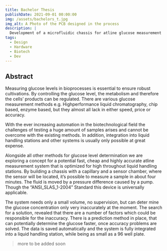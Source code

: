 ```yaml
---
title: Bachelor Thesis
publishDate: 2021-09-01 00:00:00
img: /assets/bachelors_t.jpg
img_alt: A Photo of the PCB designed in the process
description: |
  Development of a microfluidic chassis for at­line glucose measurement in automated microbial screening
tags:
  - Design
  - Hardware
  - Biotech
  - Dev
---
```


## Abstract

Measuring glucose levels in bioprocesses is essential to ensure robust cultivations. By controlling the glucose level, the metabolism and therefore the cells’ products can be regulated. There are various glucose measurement methods e.g. High­performance liquid chromatography, chip based, enzyme based, but they almost all lack in either speed, price or accuracy.

With the ever increasing automation in the biotechnological field the challenges of testing a huge amount of samples arises and cannot be overcome with the existing methods. In addition, integration into liquid handling stations and other systems is usually only possible at great expense.

Alongside all other methods for glucose level determination we are exploring a concept for a potential fast, cheap and highly accurate at­line measurement system that is optimized for high throughout liquid handling stations. By building a chassis with a capillary and a sensor chamber, where the sensor will be located, it’s possible to measure a sample in about four minutes. The fluid is moved by a pressure difference caused by a pump. Though the “ANSI_SLAS_1-2004” Standard this device is universally applicable.

The system needs only a small volume, no supervision, but can deter­ mine the glucose concentration only very inaccurately at the moment. The search for a solution, revealed that there are a number of factors which could be responsible for the inaccuracy. There is a prediction method in place, that can potentially determine the glucose faster, once accuracy problems are solved. The data is saved automatically and the system is fully integrated into a liquid handling station, while being as small as a 96 well plate.

>more to be added soon